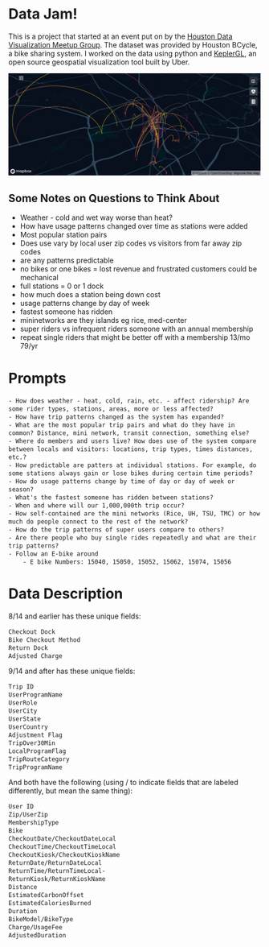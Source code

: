 # Data Jam!
This is a project that started at an event put on by the [Houston Data Visualization Meetup Group](https://www.meetup.com/Houston-Data-Visualization-Meetup/). The dataset was provided by Houston BCycle, a bike sharing system. I worked on the data using python and [KeplerGL](kepler.gl), an open source geospatial visualization tool built by Uber.


![](python/map.JPG)

## Some Notes on Questions to Think About
* Weather - cold and wet way worse than heat?
* How have usage patterns changed over time as stations were added
* Most popular station pairs
* Does use vary by local user zip codes vs visitors from far away zip codes
* are any patterns predictable
* no bikes or one bikes = lost revenue and frustrated customers could be mechanical
* full stations = 0 or 1 dock
* how much does a station being down cost
* usage patterns change by day of week
* fastest someone has ridden
* mininetworks are they islands eg rice, med-center
* super riders vs infrequent riders someone with an annual membership
* repeat single riders that might be better off with a membership 13/mo 79/yr 

# Prompts
    - How does weather - heat, cold, rain, etc. - affect ridership? Are some rider types, stations, areas, more or less affected?
    - How have trip patterns changed as the system has expanded?
    - What are the most popular trip pairs and what do they have in common? Distance, mini network, transit connection, something else?
    - Where do members and users live? How does use of the system compare between locals and visitors: locations, trip types, times distances, etc.?
    - How predictable are patters at individual stations. For example, do some stations always gain or lose bikes during certain time periods?
    - How do usage patterns change by time of day or day of week or season?
    - What's the fastest someone has ridden between stations?
    - When and where will our 1,000,000th trip occur?
    - How self-contained are the mini networks (Rice, UH, TSU, TMC) or how much do people connect to the rest of the network?
    - How do the trip patterns of super users compare to others?
    - Are there people who buy single rides repeatedly and what are their trip patterns?
    - Follow an E-bike around
        - E bike Numbers: 15040, 15050, 15052, 15062, 15074, 15056
    

# Data Description
 8/14 and earlier has these unique fields:
 
    Checkout Dock
    Bike Checkout Method
    Return Dock
    Adjusted Charge

9/14 and after has these unique fields:

    Trip ID
    UserProgramName
    UserRole
    UserCity
    UserState
    UserCountry
    Adjustment Flag
    TripOver30Min
    LocalProgramFlag
    TripRouteCategory
    TripProgramName

And both have the following (using / to indicate fields that are labeled differently, but mean the same thing):

    User ID
    Zip/UserZip
    MembershipType
    Bike
    CheckoutDate/CheckoutDateLocal
    CheckoutTime/CheckoutTimeLocal
    CheckoutKiosk/CheckoutKioskName
    ReturnDate/ReturnDateLocal
    ReturnTime/ReturnTimeLocal-
    ReturnKiosk/ReturnKioskName
    Distance
    EstimatedCarbonOffset
    EstimatedCaloriesBurned
    Duration
    BikeModel/BikeType
    Charge/UsageFee
    AdjustedDuration



